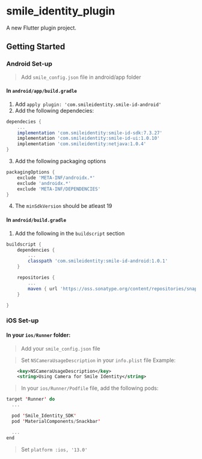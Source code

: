 # smile_identity_plugin

A new Flutter plugin project.

## Getting Started

### Android Set-up

> Add `smile_config.json` file in android/app folder

#### In `android/app/build.gradle`

1. Add `apply plugin: 'com.smileidentity.smile-id-android'`
2. Add the following dependecies:

```gradle
dependecies {
    ...
    implementation 'com.smileidentity:smile-id-sdk:7.3.27'
    implementation 'com.smileidentity:smile-id-ui:1.0.10'
    implementation 'com.smileidentity:netjava:1.0.4'
}
```

3. Add the following packaging options

```gradle
packagingOptions {
    exclude 'META-INF/androidx.*'
    exclude 'androidx.*'
    exclude 'META-INF/DEPENDENCIES'
}
```

4. The `minSdkVersion` should be atleast 19

#### In `android/build.gradle`

1. Add the following in the `buildscript` section

```gradle
buildscript {
    dependencies {
        ...
        classpath 'com.smileidentity:smile-id-android:1.0.1'
    }

    repositories {
        ...
        maven { url 'https://oss.sonatype.org/content/repositories/snapshots' }
    }

}
```

### iOS Set-up

#### In your `ios/Runner` folder:

> Add your `smile_config.json` file

> Set `NSCameraUsageDescription` in your `info.plist` file
> Example:

```xml
	<key>NSCameraUsageDescription</key>
	<string>Using Camera for Smile Identity</string>
```

> In your `ios/Runner/Podfile` file, add the following pods:

```Swift
target 'Runner' do
  ...

  pod 'Smile_Identity_SDK'
  pod 'MaterialComponents/Snackbar'

  ...
end

```

> Set `platform :ios, '13.0'`
